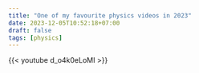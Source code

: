 ```yaml
---
title: "One of my favourite physics videos in 2023"
date: 2023-12-05T10:52:18+07:00
draft: false
tags: [physics]
---
```


{{< youtube d_o4k0eLoMI >}}
